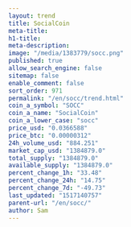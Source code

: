 ```yaml
---
layout: trend
title: SocialCoin
meta-title: 
h1-title: 
meta-description: 
image: "/media/1383779/socc.png"
published: true
allow_search_engine: false
sitemap: false
enable_comment: false
sort_order: 971
permalink: "/en/socc/trend.html"
coin_a_symbol: "SOCC"
coin_a_name: "SocialCoin"
coin_a_lower_case: "socc"
price_usd: "0.0366588"
price_btc: "0.00000312"
24h_volume_usd: "884.251"
market_cap_usd: "1384879.0"
total_supply: "1384879.0"
available_supply: "1384879.0"
percent_change_1h: "33.48"
percent_change_24h: "14.75"
percent_change_7d: "-49.73"
last_updated: "1517140757"
parent-url: "/en/socc/"
author: Sam
---
```


